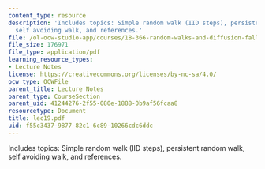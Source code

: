 ```yaml
---
content_type: resource
description: 'Includes topics: Simple random walk (IID steps), persistent random walk,
  self avoiding walk, and references.'
file: /ol-ocw-studio-app/courses/18-366-random-walks-and-diffusion-fall-2006/f55c3437987782c16c8910266cdc6ddc_lec19.pdf
file_size: 176971
file_type: application/pdf
learning_resource_types:
- Lecture Notes
license: https://creativecommons.org/licenses/by-nc-sa/4.0/
ocw_type: OCWFile
parent_title: Lecture Notes
parent_type: CourseSection
parent_uid: 41244276-2f55-080e-1888-0b9af56fcaa8
resourcetype: Document
title: lec19.pdf
uid: f55c3437-9877-82c1-6c89-10266cdc6ddc
---
```

Includes topics: Simple random walk (IID steps), persistent random walk, self avoiding walk, and references.